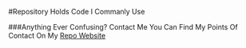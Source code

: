 #Repository Holds Code I Commanly Use

###Anything Ever Confusing? Contact Me
You Can Find My Points Of Contact On My <a href="http://lacertosusrepo.github.io">Repo Website</a>
